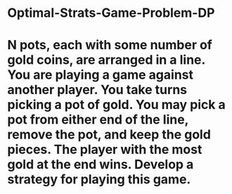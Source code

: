 # Optimal-Strats-Game-Problem-DP

# N pots, each with some number of gold coins, are arranged in a line. You are playing a game against another player. You take turns picking a pot of gold. You may pick a pot from either end of the line, remove the pot, and keep the gold pieces. The player with the most gold at the end wins. Develop a strategy for playing this game.
